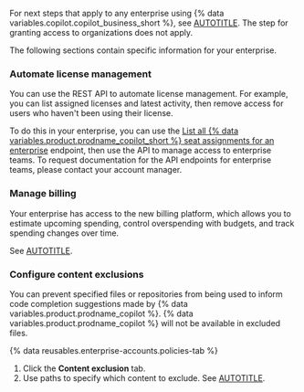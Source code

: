 For next steps that apply to any enterprise using {% data variables.copilot.copilot_business_short %}, see [AUTOTITLE](/copilot/setting-up-github-copilot/setting-up-github-copilot-for-your-enterprise). The step for granting access to organizations does not apply.

The following sections contain specific information for your enterprise.

### Automate license management

You can use the REST API to automate license management. For example, you can list assigned licenses and latest activity, then remove access for users who haven't been using their license.

To do this in your enterprise, you can use the [List all {% data variables.product.prodname_copilot_short %} seat assignments for an enterprise](/rest/copilot/copilot-user-management#list-all-copilot-seat-assignments-for-an-enterprise) endpoint, then use the API to manage access to enterprise teams. To request documentation for the API endpoints for enterprise teams, please contact your account manager.

### Manage billing

Your enterprise has access to the new billing platform, which allows you to estimate upcoming spending, control overspending with budgets, and track spending changes over time.

See [AUTOTITLE](/billing/managing-your-billing).

### Configure content exclusions

You can prevent specified files or repositories from being used to inform code completion suggestions made by {% data variables.product.prodname_copilot %}. {% data variables.product.prodname_copilot %} will not be available in excluded files.

{% data reusables.enterprise-accounts.policies-tab %}
1. Click the **Content exclusion** tab.
1. Use paths to specify which content to exclude. See [AUTOTITLE](/copilot/managing-copilot/managing-github-copilot-in-your-organization/configuring-content-exclusions-for-github-copilot).

